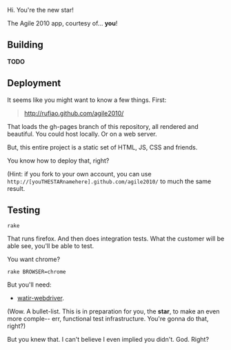 Hi. You're the new star!

The Agile 2010 app, courtesy of... **you**!

Building
--------

**TODO**

Deployment
----------

It seems like you might want to know a few things. First:

> http://rufiao.github.com/agile2010/

That loads the gh-pages branch of this repository, all rendered and beautiful.
You could host locally. Or on a web server.

But, this entire project is a static set of HTML, JS, CSS and friends.

You know how to deploy that, right?

(Hint: if you fork to your own account, you can use
`http://[youTHESTARnamehere].github.com/agile2010/` to much the same result.

Testing
---------

    rake

That runs firefox. And then does integration tests. What the customer will be
able see, you'll be able to test.

You want chrome?

    rake BROWSER=chrome

But you'll need:

  * [watir-webdriver](http://github.com/jarib/watir-webdriver/).

(Wow. A bullet-list. This is in preparation for you, the **star**, to make an even
more comple-- err, functional test infrastructure. You're gonna do that,
right?)

But you knew that. I can't believe I even implied you didn't. God. Right?
